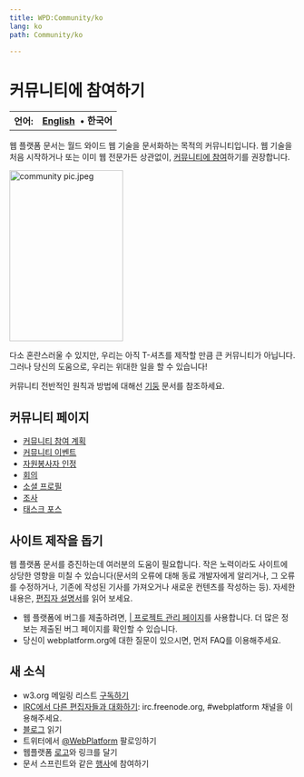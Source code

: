```yaml
---
title: WPD:Community/ko
lang: ko
path: Community/ko

---
```

<h1><span class="mw-headline" id=".EC.BB.A4.EB.AE.A4.EB.8B.88.ED.8B.B0.EC.97.90_.EC.B0.B8.EC.97.AC.ED.95.98.EA.B8.B0">커뮤니티에 참여하기</span></h1>
<table class="nmbox languages" style="">
<tr>
<th class="mbox-image" style=""> <b>언어:</b></th>
<td class="mbox-text"><b><a href="/wiki/WPD:Community" title="WPD:Community">English</a></b> &#160;&#8226;&#32;<span lang="ko"><strong class="selflink">한국어</strong></span></td>
</tr></table>
<p>웹 플랫폼 문서는 월드 와이드 웹 기술을 문서화하는 목적의 커뮤니티입니다. 웹 기술을 처음 시작하거나 또는 이미 웹 전문가든 상관없이, <a href="/wiki/WPD:Editors_Guide/step_2_communicate_with_the_online_community" title="WPD:Editors Guide/step 2 communicate with the online community">커뮤니티에 참여</a>하기를 권장합니다.
</p><p><a href="/wiki/File:community_pic.jpeg" class="image"><img alt="community pic.jpeg" src="//static.webplatform.org/w/thumb/f/f7/community_pic.jpeg/200px-community_pic.jpeg" width="200" height="301" srcset="//static.webplatform.org/w/thumb/f/f7/community_pic.jpeg/300px-community_pic.jpeg 1.5x, //static.webplatform.org/w/thumb/f/f7/community_pic.jpeg/400px-community_pic.jpeg 2x" /></a>
</p><p>다소 혼란스러울 수 있지만, ​​우리는 아직 T-셔츠를 제작할 만큼 큰 커뮤니티가 아닙니다. ​​그러나 당신의 도움으로, 우리는 위대한 일을 할 수 있습니다!
</p><p>커뮤니티 전반적인 원칙과 방법에 대해선 <a href="/wiki/WPD:Pillars" title="WPD:Pillars" class="mw-redirect">기둥</a> 문서를 참조하세요.
</p>
<h2><span class="mw-headline" id=".EC.BB.A4.EB.AE.A4.EB.8B.88.ED.8B.B0_.ED.8E.98.EC.9D.B4.EC.A7.80">커뮤니티 페이지</span></h2>
<ul><li> <a href="/wiki/WPD:Community/Community_Engagement_Plan" title="WPD:Community/Community Engagement Plan">커뮤니티 참여 계획</a></li>
<li> <a href="/wiki/WPD:Community/Community_Events" title="WPD:Community/Community Events">커뮤니티 이벤트</a></li>
<li> <a href="/wiki/WPD:Community/Contributor_Recognition" title="WPD:Community/Contributor Recognition">자원봉사자 인정</a></li>
<li> <a href="/wiki/WPD:Community/Meetings" title="WPD:Community/Meetings">회의</a></li>
<li> <a href="/w/index.php?title=WPD:Community/Social_Profile&amp;action=edit&amp;redlink=1" class="new" title="WPD:Community/Social Profile (page does not exist)">소셜 프로필</a></li>
<li> <a href="/wiki/WPD:Community/Survey" title="WPD:Community/Survey">조사</a></li>
<li> <a href="/wiki/WPD:Community/Task_Force" title="WPD:Community/Task Force">태스크 포스</a></li></ul>
<h2><span class="mw-headline" id=".EC.82.AC.EC.9D.B4.ED.8A.B8_.EC.A0.9C.EC.9E.91.EC.9D.84_.EB.8F.95.EA.B8.B0">사이트 제작을 돕기</span></h2>
<p>웹 플랫폼 문서를 증진하는데 여러분의 도움이 필요합니다. 작은 노력이라도 사이트에 상당한 영향을 미칠 수 있습니다(문서의 오류에 대해 동료 개발자에게 알리거나, 그 오류를 수정하거나, 기존에 작성된 기사를 가져오거나 새로운 컨텐츠를 작성하는 등). 자세한 내용은, <a href="/wiki/WPD:Editors_Guide" title="WPD:Editors Guide" class="mw-redirect">편집자 설명서</a>를 읽어 보세요.
</p>
<ul><li> 웹 플랫폼에 버그를 제출하려면,  <a rel="nofollow" class="external text" href="http://project.webplatform.or">| 프로젝트 관리 페이지</a>를 사용합니다. 더 많은 정보는 제출된 버그 페이지를 확인할 수 있습니다.</li>
<li> 당신이 webplatform.org에 대한 질문이 있으시면, 먼저 FAQ를 이용해주세요.</li></ul>
<h2><span class="mw-headline" id=".EC.83.88_.EC.86.8C.EC.8B.9D">새 소식</span></h2>
<ul><li>  w3.org 메일링 리스트 <a rel="nofollow" class="external text" href="http://lists.w3.org/Archives/Public/public-webplatform/">구독하기</a></li>
<li> <a href="/wiki/WPD:Editors_Guide/step_2_communicate_with_the_online_community#Join_the_conversation_on_the_IRC_channel" title="WPD:Editors Guide/step 2 communicate with the online community"> IRC에서 다른 편집자들과 대화하기</a>: irc.freenode.org, #webplatform 채널을 이용해주세요.</li>
<li> <a rel="nofollow" class="external text" href="http://blog.webplatform.org/">블로그</a> 읽기</li>
<li> 트위터에서 <a rel="nofollow" class="external text" href="https://twitter.com/webplatform">@WebPlatform</a> 팔로잉하기</li>
<li>  웹플랫폼 <a rel="nofollow" class="external text" href="http://webplatform.org/logo">로고</a>와 링크를 달기</li>
<li> 문서 스프린트와 같은 <a href="/wiki/WPD:Community/Community_Events" title="WPD:Community/Community Events">행사</a>에 참여하기</li></ul>

<!-- 
NewPP limit report
CPU time usage: 0.217 seconds
Real time usage: 1.201 seconds
Preprocessor visited node count: 1117/1000000
Preprocessor generated node count: 3284/1000000
Post‐expand include size: 2679/2097152 bytes
Template argument size: 288/2097152 bytes
Highest expansion depth: 8/40
Expensive parser function count: 59/100
-->

<!-- 
Transclusion expansion time report (%,ms,calls,template)
100.00%  197.689      1 - -total
100.00%  197.689      1 - Template:Languages
 95.41%  188.616      1 - Template:nmbox
 75.99%  150.215     60 - Template:Languages/Lang
  7.53%   14.891      1 - Template:Languages/Title
-->

<!-- Saved in parser cache with key wpwiki:pcache:idhash:9048-0!*!0!!*!5!*!esi=1 and timestamp 20150810093824 and revision id 33325
 -->
